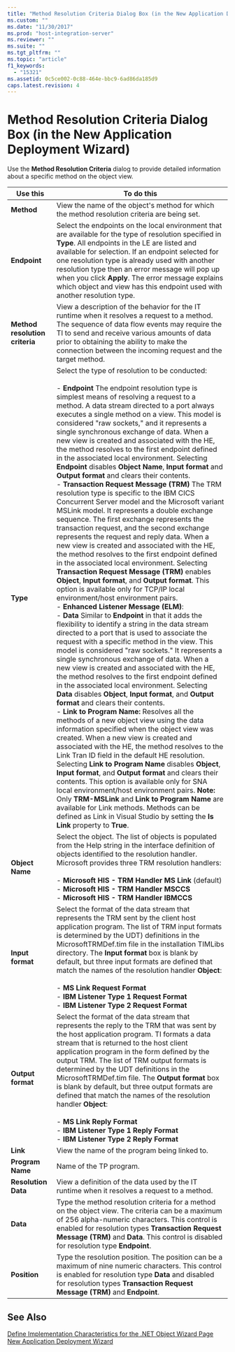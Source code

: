 ```yaml
---
title: "Method Resolution Criteria Dialog Box (in the New Application Deployment Wizard)2 | Microsoft Docs"
ms.custom: ""
ms.date: "11/30/2017"
ms.prod: "host-integration-server"
ms.reviewer: ""
ms.suite: ""
ms.tgt_pltfrm: ""
ms.topic: "article"
f1_keywords: 
  - "15321"
ms.assetid: 0c5ce002-0c88-464e-bbc9-6ad86da185d9
caps.latest.revision: 4
---
```

# Method Resolution Criteria Dialog Box (in the New Application Deployment Wizard)
Use the **Method Resolution Criteria** dialog to provide detailed information about a specific method on the object view.  
  
|Use this|To do this|  
|--------------|----------------|  
|**Method**|View the name of the object's method for which the method resolution criteria are being set.|  
|**Endpoint**|Select the endpoints on the local environment that are available for the type of resolution specified in **Type**. All endpoints in the LE are listed and available for selection. If an endpoint selected for one resolution type is already used with another resolution type then an error message will pop up when you click **Apply**. The error message explains which object and view has this endpoint used with another resolution type.|  
|**Method resolution criteria**|View a description of the behavior for the IT runtime when it resolves a request to a method. The sequence of data flow events may require the TI to send and receive various amounts of data prior to obtaining the ability to make the connection between the incoming request and the target method.|  
|**Type**|Select the type of resolution to be conducted:<br /><br /> -   **Endpoint** The endpoint resolution type is simplest means of resolving a request to a method. A data stream directed to a port always executes a single method on a view. This model is considered "raw sockets," and it represents a single synchronous exchange of data. When a new view is created and associated with the HE, the method resolves to the first endpoint defined in the associated local environment. Selecting **Endpoint** disables **Object Name**, **Input format** and **Output format** and clears their contents.<br />-   **Transaction Request Message (TRM)** The TRM resolution type is specific to the IBM CICS Concurrent Server model and the Microsoft variant MSLink model. It represents a double exchange sequence. The first exchange represents the transaction request, and the second exchange represents the request and reply data. When a new view is created and associated with the HE, the method resolves to the first endpoint defined in the associated local environment. Selecting **Transaction Request Message (TRM)** enables **Object**, **Input format**, and **Output format**. This option is available only for TCP/IP local environment/host environment pairs.<br />-   **Enhanced Listener Message (ELM)**:<br />-   **Data** Similar to **Endpoint** in that it adds the flexibility to identify a string in the data stream directed to a port that is used to associate the request with a specific method in the view. This model is considered "raw sockets." It represents a single synchronous exchange of data. When a new view is created and associated with the HE, the method resolves to the first endpoint defined in the associated local environment. Selecting **Data** disables **Object**, **Input format**, and **Output format** and clears their contents.<br />-   **Link to Program Name:** Resolves all the methods of a new object view using the data information specified when the object view was created. When a new view is created and associated with the HE, the method resolves to the Link Tran ID field in the default HE resolution. Selecting **Link to Program Name** disables **Object**, **Input format**, and **Output format** and clears their contents. This option is available only for SNA local environment/host environment pairs. **Note:**  Only **TRM-MSLink** and **Link to Program Name** are available for Link methods. Methods can be defined as Link in Visual Studio by setting the **Is Link** property to **True**.|  
|**Object Name**|Select the object. The list of objects is populated from the Help string in the interface definition of objects identified to the resolution handler. Microsoft provides three TRM resolution handlers:<br /><br /> -   **Microsoft HIS - TRM Handler MS Link** (default)<br />-   **Microsoft HIS - TRM Handler MSCCS**<br />-   **Microsoft HIS - TRM Handler IBMCCS**|  
|**Input format**|Select the format of the data stream that represents the TRM sent by the client host application program. The list of TRM input formats is determined by the UDT) definitions in the MicrosoftTRMDef.tim file in the installation TIMLibs directory. The **Input format** box is blank by default, but three input formats are defined that match the names of the resolution handler **Object**:<br /><br /> -   **MS Link Request Format**<br />-   **IBM Listener Type 1 Request Format**<br />-   **IBM Listener Type 2 Request Format**|  
|**Output format**|Select the format of the data stream that represents the reply to the TRM that was sent by the host application program. TI formats a data stream that is returned to the host client application program in the form defined by the output TRM. The list of TRM output formats is determined by the UDT definitions in the MicrosoftTRMDef.tim file. The **Output format** box is blank by default, but three output formats are defined that match the names of the resolution handler **Object**:<br /><br /> -   **MS Link Reply Format**<br />-   **IBM Listener Type 1 Reply Format**<br />-   **IBM Listener Type 2 Reply Format**|  
|**Link**|View the name of the program being linked to.|  
|**Program Name**|Name of the TP program.|  
|**Resolution Data**|View a definition of the data used by the IT runtime when it resolves a request to a method.|  
|**Data**|Type the method resolution criteria for a method on the object view. The criteria can be a maximum of 256 alpha-numeric characters. This control is enabled for resolution types **Transaction Request Message (TRM)** and **Data**. This control is disabled for resolution type **Endpoint**.|  
|**Position**|Type the resolution position. The position can be a maximum of nine numeric characters. This control is enabled for resolution type **Data** and disabled for resolution types **Transaction Request Message (TRM)** and **Endpoint**.|  
  
## See Also  
 [Define Implementation Characteristics for the .NET Object Wizard Page](../core/define-implementation-characteristics-for-the-net-object-wizard-page1.md)   
 [New Application Deployment Wizard](../core/new-application-deployment-wizard2.md)